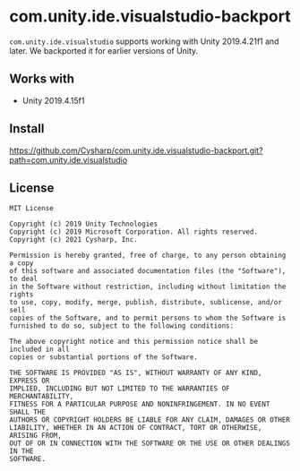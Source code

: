 # com.unity.ide.visualstudio-backport

`com.unity.ide.visualstudio` supports working with Unity 2019.4.21f1 and later. We backported it for earlier versions of Unity.

## Works with
- Unity 2019.4.15f1

## Install

https://github.com/Cysharp/com.unity.ide.visualstudio-backport.git?path=com.unity.ide.visualstudio

## License
```
MIT License

Copyright (c) 2019 Unity Technologies
Copyright (c) 2019 Microsoft Corporation. All rights reserved.
Copyright (c) 2021 Cysharp, Inc.

Permission is hereby granted, free of charge, to any person obtaining a copy
of this software and associated documentation files (the "Software"), to deal
in the Software without restriction, including without limitation the rights
to use, copy, modify, merge, publish, distribute, sublicense, and/or sell
copies of the Software, and to permit persons to whom the Software is
furnished to do so, subject to the following conditions:

The above copyright notice and this permission notice shall be included in all
copies or substantial portions of the Software.

THE SOFTWARE IS PROVIDED "AS IS", WITHOUT WARRANTY OF ANY KIND, EXPRESS OR
IMPLIED, INCLUDING BUT NOT LIMITED TO THE WARRANTIES OF MERCHANTABILITY,
FITNESS FOR A PARTICULAR PURPOSE AND NONINFRINGEMENT. IN NO EVENT SHALL THE
AUTHORS OR COPYRIGHT HOLDERS BE LIABLE FOR ANY CLAIM, DAMAGES OR OTHER
LIABILITY, WHETHER IN AN ACTION OF CONTRACT, TORT OR OTHERWISE, ARISING FROM,
OUT OF OR IN CONNECTION WITH THE SOFTWARE OR THE USE OR OTHER DEALINGS IN THE
SOFTWARE.
```
